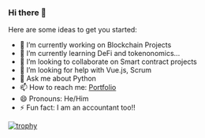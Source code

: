 ### Hi there 👋


Here are some ideas to get you started:

- 🔭 I’m currently working on Blockchain Projects
- 🌱 I’m currently learning DeFi and tokenonomics...
- 👯 I’m looking to collaborate on Smart contract projects
- 🤔 I’m looking for help with Vue.js, Scrum
- 💬 Ask me about Python
- 📫 How to reach me: [Portfolio](http://portfolio.derawllings.com/)
- 😄 Pronouns: He/Him
- ⚡ Fun fact: I am an accountant too!!

[![trophy](https://github-profile-trophy.vercel.app/?username=Jesuskid)](https://github.com/Jesuskid/github-profile-trophy)
